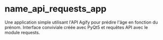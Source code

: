 # name_api_requests_app
Une application simple utilisant l'API Agify pour prédire l'âge en fonction du prénom. Interface conviviale créée avec PyQt5 et requêtes API avec le module requests.
